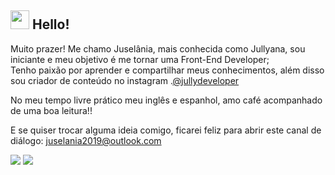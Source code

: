 ## <img src="https://media.giphy.com/media/hvRJCLFzcasrR4ia7z/giphy.gif" width="30px"> Hello! 

Muito prazer! Me chamo Juselânia, mais conhecida como Jullyana, sou iniciante e meu objetivo é me tornar uma Front-End Developer;  
Tenho paixão por aprender e compartilhar meus conhecimentos, além disso sou criador de conteúdo no instagram .[@jullydeveloper](https://www.instagram.com/jullydeveloper/) 

No meu tempo livre prático meu inglês e espanhol, amo café acompanhado de uma boa leitura!!

E se quiser trocar alguma ideia comigo, ficarei feliz para abrir este canal de diálogo:
juselania2019@outlook.com

 [<img src="https://img.shields.io/badge/linkedin-%230077B5.svg?&style=for-the-badge&logo=linkedin&logoColor=white" />](https://www.linkedin.com/in/jucel%C3%A2nia-silva-56a375197/) [<img src = "https://img.shields.io/badge/instagram-%23E4405F.svg?&style=for-the-badge&logo=instagram&logoColor=white">](https://www.instagram.com/jullydeveloper/) 



